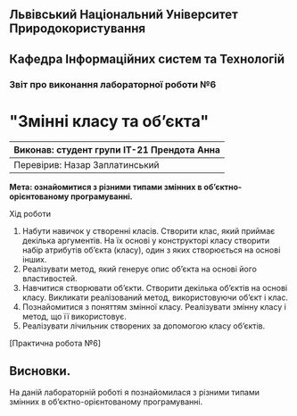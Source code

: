 ﻿## Львівський Національний Університет Природокористування
## Кафедра Інформаційних систем та Технологій



### Звіт про виконання лабораторної роботи №6
# "Змінні класу та об’єкта"



| Виконав: студент групи ІТ-21 Прендота Анна|
|----------------------------------------------|
| Перевірив: Назар Заплатинський               |




**Мета: ознайомитися з різними типами змінних в об’єктно-орієнтованому програмуванні.**


Хід роботи

1. Набути навичок у створенні класів. Створити клас, який приймає декілька аргументів. На їх основі у конструкторі класу створити набір атрибутів об’єкта (класу), один з яких створюється на основі інших.
2. Реалізувати метод, який генерує опис об’єкта на основі його властивостей. 
3. Навчитися створювати об’єкти. Створити декілька об’єктів на основі класу. Викликати реалізований метод, використовуючи об’єкт і клас.
4. Познайомитися з поняттям змінної класу. Реалізувати змінну класу і метод, що її використовує.
5. Реалізувати лічильник створених за допомогою класу об’єктів.

[Практична робота №6]

## Висновки. 

На даній лабораторній роботі я познайомилася з різними типами змінних в об’єктно-орієнтованому програмуванні.

